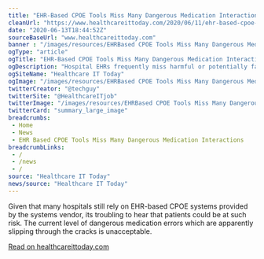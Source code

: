 ```yaml
--- 
title: "EHR-Based CPOE Tools Miss Many Dangerous Medication Interactions"
cleanUrl: "https://www.healthcareittoday.com/2020/06/11/ehr-based-cpoe-tools-miss-many-dangerous-medication-interactions/"
date: "2020-06-13T18:44:52Z"
sourceBaseUrl: "www.healthcareittoday.com"
banner : "/images/resources/EHRBased CPOE Tools Miss Many Dangerous Medication Interactions.jpg"
ogType: "article"
ogTitle: "EHR-Based CPOE Tools Miss Many Dangerous Medication Interactions"
ogDescription: "Hospital EHRs frequently miss harmful or potentially fatal errors, according to a study published in the journal JAMA Network Open. To conduct the study, researchers analyzed 8,657 observations usi"
ogSiteName: "Healthcare IT Today"
ogImage: "/images/resources/EHRBased CPOE Tools Miss Many Dangerous Medication Interactions.jpg"
twitterCreator: "@techguy"
twitterSite: "@HealthcareITjob"
twitterImage: "/images/resources/EHRBased CPOE Tools Miss Many Dangerous Medication Interactions.jpg"
twitterCard: "summary_large_image"
breadcrumbs:
 - Home
 - News
 - EHR Based CPOE Tools Miss Many Dangerous Medication Interactions
breadcrumbLinks:
 - / 
 - /news
 - / 
source: "Healthcare IT Today"
news/source: "Healthcare IT Today"
---
```

Given that many hospitals still rely on EHR-based CPOE systems provided by the systems vendor, its troubling to hear that patients could be at such risk. The current level of dangerous medication errors which are apparently slipping through the cracks is unacceptable.  
  
[Read on healthcareittoday.com](https://www.healthcareittoday.com/2020/06/11/ehr-based-cpoe-tools-miss-many-dangerous-medication-interactions/)
